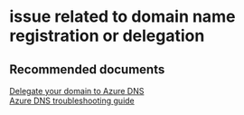 <properties
	pageTitle="issue related to domain name registration or delegation"
	description="issue related to domain name registration or delegation"
	service="microsoft.network"
	resource="dns"
	authors="radwiv"
	selfHelpType="generic"
	supportTopicIds="32560533"
	resourceTags=""
	productPesIds="15804"
	cloudEnvironments="public"
/>

# issue related to domain name registration or delegation

## **Recommended documents**
[Delegate your domain to Azure DNS](https://docs.microsoft.com/azure/dns/dns-domain-delegation)<br>
[Azure DNS troubleshooting guide](https://docs.microsoft.com/azure/dns/dns-troubleshoot)
